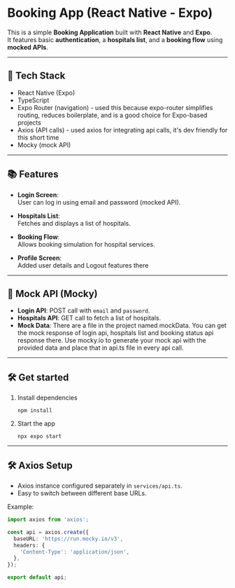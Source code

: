 # Booking App (React Native - Expo)

This is a simple **Booking Application** built with **React Native** and **Expo**.  
It features basic **authentication**, a **hospitals list**, and a **booking flow** using **mocked APIs**.

---

## 🚀 Tech Stack

- React Native (Expo)
- TypeScript
- Expo Router (navigation) - used this because expo-router simplifies routing, reduces boilerplate, and is a good choice for Expo-based projects
- Axios (API calls) - used axios for integrating api calls, it's dev friendly for this short time
- Mocky (mock API)

---

## 📚 Features

- **Login Screen**:  
  User can log in using email and password (mocked API).

- **Hospitals List**:  
  Fetches and displays a list of hospitals.

- **Booking Flow**:  
  Allows booking simulation for hospital services.

- **Profile Screen**:  
  Added user details and Logout features there

---

## 🔗 Mock API (Mocky)

- **Login API**: POST call with `email` and `password`.
- **Hospitals API**: GET call to fetch a list of hospitals.
- **Mock Data**: There are a file in the project named mockData.
You can get the mock response of login api, hospitals list and booking status api response there.
Use mocky.io to generate your mock api with the provided data and place that in api.ts file in every api call.

---

## 🛠 Get started

1. Install dependencies

   ```npm install```

2. Start the app

   ```npx expo start```

---

## 🛠 Axios Setup

- Axios instance configured separately in `services/api.ts`.
- Easy to switch between different base URLs.

Example:

```typescript
import axios from 'axios';

const api = axios.create({
  baseURL: 'https://run.mocky.io/v3', 
  headers: {
    'Content-Type': 'application/json',
  },
});

export default api;


